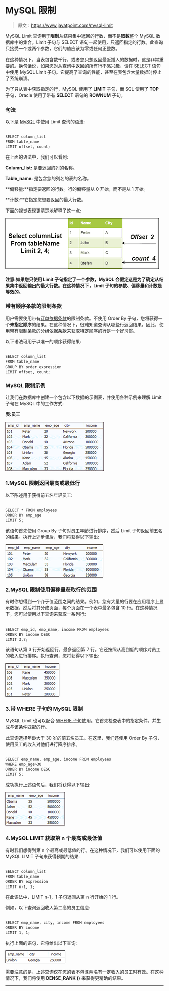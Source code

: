 # MySQL 限制

> 原文：<https://www.javatpoint.com/mysql-limit>

MySQL Limit 查询用于**限制**从结果集中返回的行数，而不是**取数**整个 MySQL 数据库中的集合。Limit 子句与 SELECT 语句一起使用，只返回指定的行数。此查询只接受一个或两个参数，它们的值应该为零或任何正整数。

在这种情况下，当表包含数千行，或者您只想返回最近插入的数据时，这是非常重要的。换句话说，如果您对从查询中返回的所有行不感兴趣，请在 SELECT 语句中使用 MySQL Limit 子句。它提高了查询的性能，甚至在表包含大量数据时停止了系统崩溃。

为了只从表中获取指定的行，MySQL 使用了 **LIMIT** 子句，而 SQL 使用了 **TOP** 子句，Oracle 使用了带有 **SELECT** 语句的 **ROWNUM** 子句。

### 句法

以下是 [MySQL](https://www.javatpoint.com/mysql-tutorial) 中使用 Limit 查询的语法:

```

SELECT column_list
FROM table_name
LIMIT offset, count;

```

在上面的语法中，我们可以看到:

**Column_list:** 是要返回的列的名称。

**Table_name:** 是包含您的列名的表的名称。

**偏移量:**指定要返回的行数。行的偏移量从 0 开始，而不是从 1 开始。

**计数:**它指定您想要返回的最大行数。

下面的视觉表现更清楚地解释了这一点:

![MySQL Limit](img/fce8f482d78b6dc770ba3b00f1fad569.png)

#### 注意:如果您只使用 Limit 子句指定了一个参数，MySQL 会假定这是为了确定从结果集中返回输出的最大行数。在这种情况下，Limit 子句的参数、偏移量和计数是等效的。

### 带有顺序条款的限制条款

用户需要使用带有[订单依据条款](https://www.javatpoint.com/mysql-order-by)的限制条款。不使用 Order By 子句，您将获得一个**未指定顺序**的结果。在这种情况下，很难知道查询从哪些行返回结果。因此，使用带有限制条款的[分组依据条款](https://www.javatpoint.com/mysql-group-by)来获取特定顺序的行是一个好习惯。

以下语法可用于以唯一的顺序获得结果:

```

SELECT column_list
FROM table_name
GROUP BY order_expression
LIMIT offset, count;

```

### MySQL 限制示例

让我们在数据库中创建一个包含以下数据的示例表，并使用各种示例来理解 Limit 子句在 MySQL 中的工作方式:

**表:员工**

![MySQL Limit](img/645a2e64140647b8aa45c2c961802cc9.png)

### 1.MySQL 限制返回最高或最低行

以下陈述用于获得前五名年轻员工:

```

SELECT * FROM employees
ORDER BY emp_age
LIMIT 5;

```

该语句首先使用 Group By 子句对员工年龄进行排序，然后 Limit 子句返回前五名的结果。执行上述步骤后，我们将获得以下输出:

![MySQL Limit](img/ee0facfa8a4cdf54cc2c79d51abb3843.png)

### 2.MySQL 限制使用偏移量获取行的范围

有时你想得到一个介于值范围之间的结果。例如，您有大量的行要在应用程序上显示数据，然后将其分成页面，每个页面在一个表中最多包含 10 行。在这种情况下，您可以使用以下查询来获取一系列行:

```

SELECT emp_id, emp_name, income FROM employees
ORDER BY income DESC
LIMIT 3,7;

```

该语句从第 3 行开始返回行，最多返回第 7 行。它还按照从高到低的顺序对员工的收入进行排序。执行查询，您将获得以下输出:

![MySQL Limit](img/4cfc6ce85be51386f680f37218fbea55.png)

### 3.带 WHERE 子句的 MySQL 限制

MySQL Limit 也可以配合 [WHERE 子句](https://www.javatpoint.com/mysql-where)使用。它首先检查表中的指定条件，并生成与该条件匹配的行。

此查询选择年龄大于 30 岁的前五名员工。在这里，我们还使用 Order By 子句，使用员工的收入对他们进行降序排序。

```

SELECT emp_name, emp_age, income FROM employees
WHERE emp_age>30
ORDER BY income DESC
LIMIT 5;

```

成功执行上述语句后，我们将获得以下输出:

![MySQL Limit](img/3fcf1e76c6fd7b961b3e12ad0f21e96b.png)

### 4.MySQL LIMIT 获取第 n 个最高或最低值

有时我们想得到第 n 个最高或最低值的行。在这种情况下，我们可以使用下面的 MySQL LIMIT 子句来获得预期的结果:

```

SELECT column_list
FROM table_name
ORDER BY expression
LIMIT n-1, 1;

```

在此语法中，LIMIT n-1，1 子句返回从第 n 行开始的 1 行。

例如，以下查询返回收入第二高的员工信息:

```

SELECT emp_name, city, income FROM employees
ORDER BY income
LIMIT 1, 1;

```

执行上面的语句，它将给出以下查询:

![MySQL Limit](img/49f485f27a598e5b5c5a79a6f3a68a6e.png)

需要注意的是，上述查询仅在您的表不包含两名有一定收入的员工时有效。在这种情况下，我们将使用 **DENSE_RANK ()** 来获得更精确的结果。

* * *
